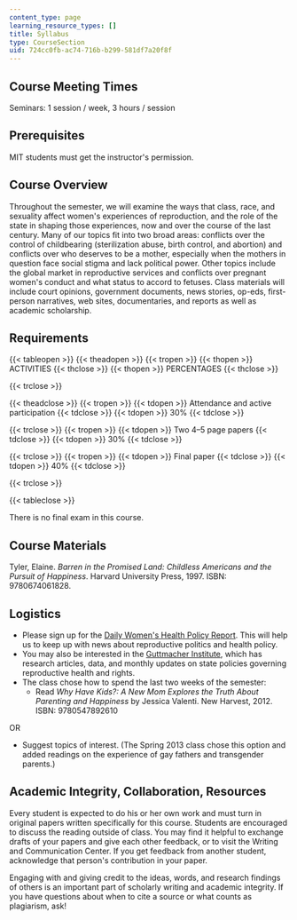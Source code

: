 ```yaml
---
content_type: page
learning_resource_types: []
title: Syllabus
type: CourseSection
uid: 724cc0fb-ac74-716b-b299-581df7a20f8f
---
```


Course Meeting Times
--------------------

Seminars: 1 session / week, 3 hours / session

Prerequisites
-------------

MIT students must get the instructor's permission.

Course Overview
---------------

Throughout the semester, we will examine the ways that class, race, and sexuality affect women's experiences of reproduction, and the role of the state in shaping those experiences, now and over the course of the last century. Many of our topics fit into two broad areas: conflicts over the control of childbearing (sterilization abuse, birth control, and abortion) and conflicts over who deserves to be a mother, especially when the mothers in question face social stigma and lack political power. Other topics include the global market in reproductive services and conflicts over pregnant women's conduct and what status to accord to fetuses. Class materials will include court opinions, government documents, news stories, op-eds, first-person narratives, web sites, documentaries, and reports as well as academic scholarship. 

Requirements
------------

{{< tableopen >}}
{{< theadopen >}}
{{< tropen >}}
{{< thopen >}}
ACTIVITIES
{{< thclose >}}
{{< thopen >}}
PERCENTAGES
{{< thclose >}}

{{< trclose >}}

{{< theadclose >}}
{{< tropen >}}
{{< tdopen >}}
Attendance and active participation
{{< tdclose >}}
{{< tdopen >}}
30%
{{< tdclose >}}

{{< trclose >}}
{{< tropen >}}
{{< tdopen >}}
Two 4–5 page papers
{{< tdclose >}}
{{< tdopen >}}
30%
{{< tdclose >}}

{{< trclose >}}
{{< tropen >}}
{{< tdopen >}}
Final paper
{{< tdclose >}}
{{< tdopen >}}
40%
{{< tdclose >}}

{{< trclose >}}

{{< tableclose >}}

There is no final exam in this course.

Course Materials
----------------

Tyler, Elaine. _Barren in the Promised Land: Childless Americans and the Pursuit of Happiness_. Harvard University Press, 1997. ISBN: 9780674061828.

Logistics
---------

*   Please sign up for the [Daily Women's Health Policy Report](http://go.nationalpartnership.org/site/PageServer?pagename=report_daily). This will help us to keep up with news about reproductive politics and health policy.
*   You may also be interested in the [Guttmacher Institute](http://www.guttmacher.org/), which has research articles, data, and monthly updates on state policies governing reproductive health and rights.
*   The class chose how to spend the last two weeks of the semester:
    *   Read _Why Have Kids?: A New Mom Explores the Truth About Parenting and Happiness_ by Jessica Valenti. New Harvest, 2012. ISBN: 9780547892610

OR

*   Suggest topics of interest. (The Spring 2013 class chose this option and added readings on the experience of gay fathers and transgender parents.)

Academic Integrity, Collaboration, Resources
--------------------------------------------

Every student is expected to do his or her own work and must turn in original papers written specifically for this course. Students are encouraged to discuss the reading outside of class. You may find it helpful to exchange drafts of your papers and give each other feedback, or to visit the Writing and Communication Center. If you get feedback from another student, acknowledge that person's contribution in your paper. 

Engaging with and giving credit to the ideas, words, and research findings of others is an important part of scholarly writing and academic integrity. If you have questions about when to cite a source or what counts as plagiarism, ask!